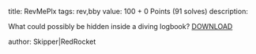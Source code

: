 title: RevMePlx
tags: rev,bby
value: 100 + 0 Points (91 solves)
description: 
          <p><p>What could possibly be hidden inside a diving logbook?
<a href="https://dl.rumble.host/download_rev_intro.zip">DOWNLOAD</a></p>
<p>author: Skipper|RedRocket</p></p>

          